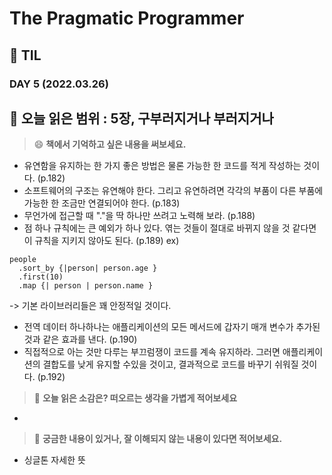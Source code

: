 # The Pragmatic Programmer
## :pencil: TIL  
### DAY 5 (2022.03.26)
:book: 오늘 읽은 범위 : 5장, 구부러지거나 부러지거나
---
> :smile: **책에서 기억하고 싶은 내용을 써보세요.**
 - 유연함을 유지하는 한 가지 좋은 방법은 물론 가능한 한 코드를 적게 작성하는 것이다. (p.182)
 - 소프트웨어의 구조는 유연해야 한다. 그리고 유연하려면 각각의 부품이 다른 부품에 가능한 한 조금만 연결되어야 한다. (p.183)
 - 무언가에 접근할 때 "."을 딱 하나만 쓰려고 노력해 보라. (p.188)
 - 점 하나 규칙에는 큰 예외가 하나 있다. 엮는 것들이 절대로 바뀌지 않을 것 같다면 이 규칙을 지키지 않아도 된다. (p.189)
ex)
```
people
  .sort_by {|person| person.age }
  .first(10)
  .map {| person | person.name }
```
 -> 기본 라이브러리들은 꽤 안정적일 것이다.
 - 전역 데이터 하나하나는 애플리케이션의 모든 메서드에 갑자기 매개 변수가 추가된 것과 같은 효과를 낸다. (p.190)
 - 직접적으로 아는 것만 다루는 부끄럼쟁이 코드를 계속 유지하라. 그러면 애플리케이션의 결합도를 낮게 유지할 수있을 것이고, 결과적으로 코드를 바꾸기 쉬워질 것이다. (p.192)



> :thinking: **오늘 읽은 소감은? 떠오르는 생각을 가볍게 적어보세요**
 -

 
> :mag_right: **궁금한 내용이 있거나, 잘 이해되지 않는 내용이 있다면 적어보세요.**
 - 싱글톤 자세한 뜻 
